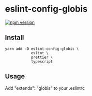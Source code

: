 # eslint-config-globis

[![npm version](https://badge.fury.io/js/eslint-config-globis.svg)](https://badge.fury.io/js/eslint-config-globis)

## Install

```
yarn add -D eslint-config-globis \
            eslint \
            prettier \
            typescript
```

## Usage

Add "extends": "globis" to your .eslintrc
